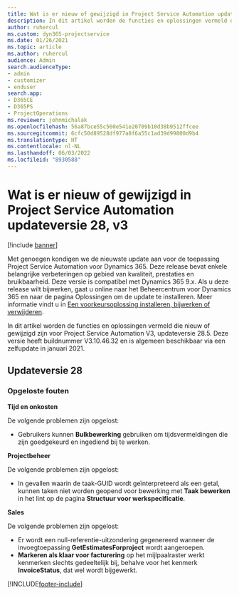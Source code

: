 ```yaml
---
title: Wat is er nieuw of gewijzigd in Project Service Automation updateversie 28, v3
description: In dit artikel worden de functies en oplossingen vermeld die beschikbaar zijn in Project Service Automation-updateversie 28, V3.
author: ruhercul
ms.custom: dyn365-projectservice
ms.date: 01/26/2021
ms.topic: article
ms.author: ruhercul
audience: Admin
search.audienceType:
- admin
- customizer
- enduser
search.app:
- D365CE
- D365PS
- ProjectOperations
ms.reviewer: johnmichalak
ms.openlocfilehash: 56a87bce55c560e541e20709b10d38b9512ffcee
ms.sourcegitcommit: 6cfc50d89528df977a8f6a55c1ad39d99800d9b4
ms.translationtype: HT
ms.contentlocale: nl-NL
ms.lasthandoff: 06/03/2022
ms.locfileid: "8930588"
---
```

# <a name="whats-new-or-changed-in-project-service-automation-update-release-28-v3"></a>Wat is er nieuw of gewijzigd in Project Service Automation updateversie 28, v3

[!include [banner](../includes/psa-now-project-operations.md)]

Met genoegen kondigen we de nieuwste update aan voor de toepassing Project Service Automation voor Dynamics 365. Deze release bevat enkele belangrijke verbeteringen op gebied van kwaliteit, prestaties en bruikbaarheid. Deze versie is compatibel met Dynamics 365 9.x. Als u deze release wilt bijwerken, gaat u online naar het Beheercentrum voor Dynamics 365 en naar de pagina Oplossingen om de update te installeren. Meer informatie vindt u in [Een voorkeursoplossing installeren, bijwerken of verwijderen](/power-platform/admin/install-remove-preferred-solution).

In dit artikel worden de functies en oplossingen vermeld die nieuw of gewijzigd zijn voor Project Service Automation V3, updateversie 28.5. Deze versie heeft buildnummer V3.10.46.32 en is algemeen beschikbaar via een zelfupdate in januari 2021.

## <a name="update-release-28"></a>Updateversie 28

### <a name="bug-fixes"></a>Opgeloste fouten

**Tijd en onkosten**

De volgende problemen zijn opgelost:

- Gebruikers kunnen **Bulkbewerking** gebruiken om tijdsvermeldingen die zijn goedgekeurd en ingediend bij te werken.

**Projectbeheer**

De volgende problemen zijn opgelost:

- In gevallen waarin de taak-GUID wordt geïnterpreteerd als een getal, kunnen taken niet worden geopend voor bewerking met **Taak bewerken** in het lint op de pagina **Structuur voor werkspecificatie**.

**Sales**

De volgende problemen zijn opgelost:

- Er wordt een null-referentie-uitzondering gegenereerd wanneer de invoegtoepassing **GetEstimatesForproject** wordt aangeroepen.
- **Markeren als klaar voor facturering** op het mijlpaalraster werkt kenmerken slechts gedeeltelijk bij, behalve voor het kenmerk **InvoiceStatus**, dat wel wordt bijgewerkt.



[!INCLUDE[footer-include](../includes/footer-banner.md)]
